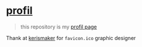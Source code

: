 # [profil](https://github.com/orivoir)

> this repository is my [profil page](https://github.com/orivoir)

Thank at [kerismaker](https://www.flaticon.com/fr/auteurs/kerismaker) for `favicon.ico` graphic designer